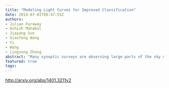 ```yaml
---
title: "Modeling Light Curves for Improved Classification"
date: 2014-07-01T08:47:53Z
authors:
- Julian Faraway
- Ashish Mahabal
- Jiayang Sun
- Xiaofeng Wang
- Yi
- Wang
- Lingsong Zhang
abstract: "Many synoptic surveys are observing large parts of the sky multiple times. The resulting lightcurves provide a wonderful window to the dynamic nature of the universe. However, there are many significant challenges in analyzing these light curves. These include heterogeneity of the data, irregularly sampled data, missing data, censored data, known but variable measurement errors, and most importantly, the need to classify in astronomical objects in real time using these imperfect light curves. We describe a modeling-based approach using Gaussian process regression for generating critical measures representing features for the classification of such lightcurves. We demonstrate that our approach performs better by comparing it with past methods. Finally, we provide future directions for use in sky-surveys that are getting even bigger by the day."
featured: true
tags:
---
```

http://arxiv.org/abs/1401.3211v2